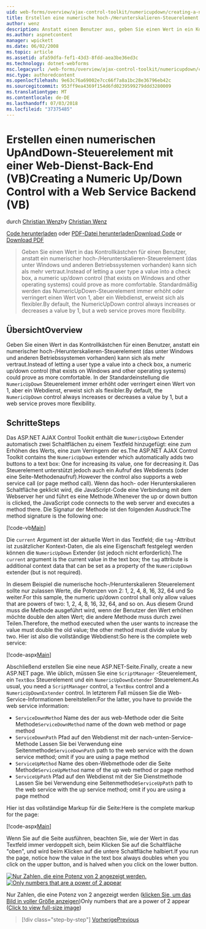 ```yaml
---
uid: web-forms/overview/ajax-control-toolkit/numericupdown/creating-a-numeric-up-down-control-with-a-web-service-backend-vb
title: Erstellen eine numerische hoch-/Herunterskalieren-Steuerelement mit einer Web-Dienst-Back-End (VB) | Microsoft-Dokumentation
author: wenz
description: Anstatt einen Benutzer aus, geben Sie einen Wert in ein Kontrollkästchen, kann ein numerischen UpAndDown-Steuerelement (das unter Windows und anderen Betriebssystemen vorhanden) als weitere c Beweisen...
ms.author: aspnetcontent
manager: wpickett
ms.date: 06/02/2008
ms.topic: article
ms.assetid: afa59dfa-fef1-43d3-8fdd-aea3be36ed3c
ms.technology: dotnet-webforms
msc.legacyurl: /web-forms/overview/ajax-control-toolkit/numericupdown/creating-a-numeric-up-down-control-with-a-web-service-backend-vb
msc.type: authoredcontent
ms.openlocfilehash: 9e63c76a69002e7cc66f7a8a1bc28e36796eb42c
ms.sourcegitcommit: 953ff9ea4369f154d6fd0239599279ddd3280009
ms.translationtype: MT
ms.contentlocale: de-DE
ms.lasthandoff: 07/03/2018
ms.locfileid: "37375485"
---
```

<a name="creating-a-numeric-updown-control-with-a-web-service-backend-vb"></a><span data-ttu-id="271c5-103">Erstellen einen numerischen UpAndDown-Steuerelement mit einer Web-Dienst-Back-End (VB)</span><span class="sxs-lookup"><span data-stu-id="271c5-103">Creating a Numeric Up/Down Control with a Web Service Backend (VB)</span></span>
====================
<span data-ttu-id="271c5-104">durch [Christian Wenz](https://github.com/wenz)</span><span class="sxs-lookup"><span data-stu-id="271c5-104">by [Christian Wenz](https://github.com/wenz)</span></span>

<span data-ttu-id="271c5-105">[Code herunterladen](http://download.microsoft.com/download/9/3/f/93f8daea-bebd-4821-833b-95205389c7d0/numericupdown1.vb.zip) oder [PDF-Datei herunterladen](http://download.microsoft.com/download/2/d/c/2dc10e34-6983-41d4-9c08-f78f5387d32b/numericupdown1VB.pdf)</span><span class="sxs-lookup"><span data-stu-id="271c5-105">[Download Code](http://download.microsoft.com/download/9/3/f/93f8daea-bebd-4821-833b-95205389c7d0/numericupdown1.vb.zip) or [Download PDF](http://download.microsoft.com/download/2/d/c/2dc10e34-6983-41d4-9c08-f78f5387d32b/numericupdown1VB.pdf)</span></span>

> <span data-ttu-id="271c5-106">Geben Sie einen Wert in das Kontrollkästchen für einen Benutzer, anstatt ein numerischer hoch-/Herunterskalieren-Steuerelement (das unter Windows und anderen Betriebssystemen vorhanden) kann sich als mehr vertraut.</span><span class="sxs-lookup"><span data-stu-id="271c5-106">Instead of letting a user type a value into a check box, a numeric up/down control (that exists on Windows and other operating systems) could prove as more comfortable.</span></span> <span data-ttu-id="271c5-107">Standardmäßig werden das NumericUpDown-Steuerelement immer erhöht oder verringert einen Wert von 1, aber ein Webdienst, erweist sich als flexibler.</span><span class="sxs-lookup"><span data-stu-id="271c5-107">By default, the NumericUpDown control always increases or decreases a value by 1, but a web service proves more flexibility.</span></span>


## <a name="overview"></a><span data-ttu-id="271c5-108">Übersicht</span><span class="sxs-lookup"><span data-stu-id="271c5-108">Overview</span></span>

<span data-ttu-id="271c5-109">Geben Sie einen Wert in das Kontrollkästchen für einen Benutzer, anstatt ein numerischer hoch-/Herunterskalieren-Steuerelement (das unter Windows und anderen Betriebssystemen vorhanden) kann sich als mehr vertraut.</span><span class="sxs-lookup"><span data-stu-id="271c5-109">Instead of letting a user type a value into a check box, a numeric up/down control (that exists on Windows and other operating systems) could prove as more comfortable.</span></span> <span data-ttu-id="271c5-110">In der Standardeinstellung die `NumericUpDown` Steuerelement immer erhöht oder verringert einen Wert von 1, aber ein Webdienst, erweist sich als flexibler.</span><span class="sxs-lookup"><span data-stu-id="271c5-110">By default, the `NumericUpDown` control always increases or decreases a value by 1, but a web service proves more flexibility.</span></span>

## <a name="steps"></a><span data-ttu-id="271c5-111">Schritte</span><span class="sxs-lookup"><span data-stu-id="271c5-111">Steps</span></span>

<span data-ttu-id="271c5-112">Das ASP.NET AJAX Control Toolkit enthält die `NumericUpDown` Extender automatisch zwei Schaltflächen zu einem Textfeld hinzugefügt: eine zum Erhöhen des Werts, eine zum Verringern der es.</span><span class="sxs-lookup"><span data-stu-id="271c5-112">The ASP.NET AJAX Control Toolkit contains the `NumericUpDown` extender which automatically adds two buttons to a text box: One for increasing its value, one for decreasing it.</span></span> <span data-ttu-id="271c5-113">Das Steuerelement unterstützt jedoch auch ein Aufruf des Webdiensts (oder eine Seite-Methodenaufruf).</span><span class="sxs-lookup"><span data-stu-id="271c5-113">However the control also supports a web service call (or page method call).</span></span> <span data-ttu-id="271c5-114">Wenn das hoch- oder Herunterskalieren Schaltfläche geklickt wird, die JavaScript-Code eine Verbindung mit dem Webserver her und führt es eine Methode.</span><span class="sxs-lookup"><span data-stu-id="271c5-114">Whenever the up or down button is clicked, the JavaScript code connects to the web server and executes a method there.</span></span> <span data-ttu-id="271c5-115">Die Signatur der Methode ist den folgenden Ausdruck:</span><span class="sxs-lookup"><span data-stu-id="271c5-115">The method signature is the following one:</span></span>

[!code-vb[Main](creating-a-numeric-up-down-control-with-a-web-service-backend-vb/samples/sample1.vb)]

<span data-ttu-id="271c5-116">Die `current` Argument ist der aktuelle Wert in das Textfeld; die `tag` -Attribut ist zusätzlicher Kontext-Daten, die als eine Eigenschaft festgelegt werden können die `NumericUpDown` Extender (ist jedoch nicht erforderlich).</span><span class="sxs-lookup"><span data-stu-id="271c5-116">The `current` argument is the current value in the text box; the `tag` attribute is additional context data that can be set as a property of the `NumericUpDown` extender (but is not required).</span></span>

<span data-ttu-id="271c5-117">In diesem Beispiel die numerische hoch-/Herunterskalieren Steuerelement sollte nur zulassen Werte, die Potenzen von 2: 1, 2, 4, 8, 16, 32, 64 und So weiter.</span><span class="sxs-lookup"><span data-stu-id="271c5-117">For this sample, the numeric up/down control shall only allow values that are powers of two: 1, 2, 4, 8, 16, 32, 64, and so on.</span></span> <span data-ttu-id="271c5-118">Aus diesem Grund muss die Methode ausgeführt wird, wenn der Benutzer den Wert erhöhen möchte double den alten Wert; die andere Methode muss durch zwei Teilen.</span><span class="sxs-lookup"><span data-stu-id="271c5-118">Therefore, the method executed when the user wants to increase the value must double the old value; the other method must divide value by two.</span></span> <span data-ttu-id="271c5-119">Hier ist also die vollständige Webdienst:</span><span class="sxs-lookup"><span data-stu-id="271c5-119">So here is the complete web service:</span></span>

[!code-aspx[Main](creating-a-numeric-up-down-control-with-a-web-service-backend-vb/samples/sample2.aspx)]

<span data-ttu-id="271c5-120">Abschließend erstellen Sie eine neue ASP.NET-Seite.</span><span class="sxs-lookup"><span data-stu-id="271c5-120">Finally, create a new ASP.NET page.</span></span> <span data-ttu-id="271c5-121">Wie üblich, müssen Sie eine `ScriptManager` -Steuerelement, ein `TextBox` Steuerelement und ein `NumericUpDownExtender` Steuerelement.</span><span class="sxs-lookup"><span data-stu-id="271c5-121">As usual, you need a `ScriptManager` control, a `TextBox` control and a `NumericUpDownExtender` control.</span></span> <span data-ttu-id="271c5-122">In letzterem Fall müssen Sie die Web-Service-Informationen bereitstellen:</span><span class="sxs-lookup"><span data-stu-id="271c5-122">For the latter, you have to provide the web service information:</span></span>

- <span data-ttu-id="271c5-123">`ServiceDownMethod` Name des der aus web-Methode oder die Seite Methode</span><span class="sxs-lookup"><span data-stu-id="271c5-123">`ServiceDownMethod` name of the down web method or page method</span></span>
- <span data-ttu-id="271c5-124">`ServiceDownPath` Pfad auf den Webdienst mit der nach-unten-Service-Methode Lassen Sie bei Verwendung eine Seitenmethode</span><span class="sxs-lookup"><span data-stu-id="271c5-124">`ServiceDownPath` path to the web service with the down service method; omit if you are using a page method</span></span>
- <span data-ttu-id="271c5-125">`ServiceUpMethod` Name des oben-Webmethode oder die Seite Methode</span><span class="sxs-lookup"><span data-stu-id="271c5-125">`ServiceUpMethod` name of the up web method or page method</span></span>
- <span data-ttu-id="271c5-126">`ServiceUpPath` Pfad auf den Webdienst mit der Sie Dienstmethode Lassen Sie bei Verwendung eine Seitenmethode</span><span class="sxs-lookup"><span data-stu-id="271c5-126">`ServiceUpPath` path to the web service with the up service method; omit if you are using a page method</span></span>

<span data-ttu-id="271c5-127">Hier ist das vollständige Markup für die Seite:</span><span class="sxs-lookup"><span data-stu-id="271c5-127">Here is the complete markup for the page:</span></span>

[!code-aspx[Main](creating-a-numeric-up-down-control-with-a-web-service-backend-vb/samples/sample3.aspx)]

<span data-ttu-id="271c5-128">Wenn Sie auf die Seite ausführen, beachten Sie, wie der Wert in das Textfeld immer verdoppelt sich, beim Klicken Sie auf die Schaltfläche "oben", und wird beim Klicken auf die untere Schaltfläche halbiert.</span><span class="sxs-lookup"><span data-stu-id="271c5-128">If you run the page, notice how the value in the text box always doubles when you click on the upper button, and is halved when you click on the lower button.</span></span>


<span data-ttu-id="271c5-129">[![Nur Zahlen, die eine Potenz von 2 angezeigt werden.](creating-a-numeric-up-down-control-with-a-web-service-backend-vb/_static/image2.png)](creating-a-numeric-up-down-control-with-a-web-service-backend-vb/_static/image1.png)</span><span class="sxs-lookup"><span data-stu-id="271c5-129">[![Only numbers that are a power of 2 appear](creating-a-numeric-up-down-control-with-a-web-service-backend-vb/_static/image2.png)](creating-a-numeric-up-down-control-with-a-web-service-backend-vb/_static/image1.png)</span></span>

<span data-ttu-id="271c5-130">Nur Zahlen, die eine Potenz von 2 angezeigt werden ([klicken Sie, um das Bild in voller Größe anzeigen](creating-a-numeric-up-down-control-with-a-web-service-backend-vb/_static/image3.png))</span><span class="sxs-lookup"><span data-stu-id="271c5-130">Only numbers that are a power of 2 appear ([Click to view full-size image](creating-a-numeric-up-down-control-with-a-web-service-backend-vb/_static/image3.png))</span></span>

> [!div class="step-by-step"]
> [<span data-ttu-id="271c5-131">Vorherige</span><span class="sxs-lookup"><span data-stu-id="271c5-131">Previous</span></span>](creating-a-numeric-up-down-control-with-a-web-service-backend-cs.md)
